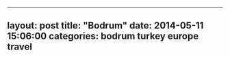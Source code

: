 
---
layout: post
title:  "Bodrum"
date:   2014-05-11 15:06:00
categories: bodrum turkey europe travel
---
